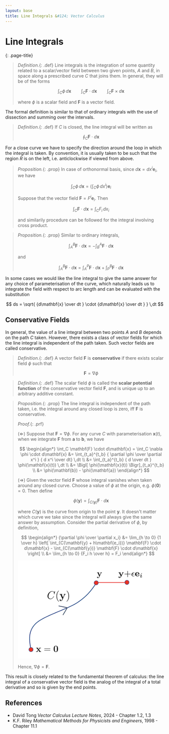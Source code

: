 ```yaml
---
layout: base
title: Line Integrals &#124; Vector Calculus
---
```


# Line Integrals
{: .page-title}

> *Definition.*{: .def}
> Line integrals is the integration of some quantity related to a scalar/vector field
> between two given points, $A$ and $B$, in space along a prescribed curve $C$ that joins them.
> In general, they will be of the forms
>
> $$
  \int_C \phi \,d\mathbf{x} \qquad \int_C \mathbf{F} \cdot d\mathbf{x} \qquad \int_C \mathbf{F} \times d\mathbf{x}
  $$
>
> where $\phi$ is a scalar field and $\mathbf{F}$ is a vector field.

The formal definition is similar to that of ordinary integrals with the use of dissection and summing over the intervals.

> *Definition.*{: .def}
> If $C$ is closed, the line integral will be written as
>
> $$
  \oint_C \mathbf{F} \cdot d\mathbf{x}
  $$

For a close curve we have to specify the direction around the loop in which the integral is taken.
By convention, it is usually taken to be such that the region $R$ is on the left, i.e. anticlockwise if viewed from above.

> *Proposition.*{: .prop}
> In case of orthonormal basis, since $d\mathbf{x} = dx^i \mathbf{e}_i$, we have
>
> $$
  \int_C \phi \,d\mathbf{x} = \left( \int_C \phi \, dx^i \right) \mathbf{e}_i
  $$
>
> Suppose that the vector field $\mathbf{F} = F^i \mathbf{e}_i$. Then
>
> $$
  \int_C \mathbf{F} \cdot d\mathbf{x} = \int_C F_i \, dx_i
  $$
>
> and similarily procedure can be followed for the integral involving cross product.

> *Proposition.*{: .prop}
> Similar to ordinary integrals,
>
> $$
  \int_A^B \mathbf{F} \cdot d\mathbf{x} = -\int_B^A \mathbf{F} \cdot d\mathbf{x}
  $$
>
> and
>
> $$
  \int_A^B \mathbf{F} \cdot d\mathbf{x} = \int_A^P \mathbf{F} \cdot d\mathbf{x} + \int_P^B \mathbf{F} \cdot d\mathbf{x}
  $$

In some cases we would like the line integral to give the same answer for any choice of parameterisation of the curve,
which naturally leads us to integrate the field with respect to arc length and can be evaluated with the substitution

$$
ds = \sqrt{ {d\mathbf{x} \over dt } \cdot {d\mathbf{x} \over dt } } \,dt
$$

## Conservative Fields

In general, the value of a line integral between two points $A$ and $B$ depends on the path $C$ taken.
However, there exists a class of vector fields for which the line integral is independent of the path taken.
Such vector fields are called conservative.

> *Definition.*{: .def}
> A vector field $\mathbf{F}$ is **conservative** if there exists scalar field $\phi$ such that
>
> $$
  \mathbf{F} = \nabla \phi
  $$

> *Definition.*{: .def}
> The scalar field $\phi$ is called the **scalar potential function** of the conservative vector field $\mathbf{F}$,
> and is unique up to an arbitrary additive constant.

> *Proposition.*{: .prop}
> The line integral is independent of the path taken, i.e. the integral around any closed loop is zero, iff $\mathbf{F}$ is conservative.
>
> *Proof.*{: .prf}
>
> ($\Leftarrow$) Suppose that $\mathbf{F} = \nabla \phi$.
> For any curve $C$ with parameterisation $\mathbf{x}(t)$, when we integrate $\mathbf{F}$ from $\mathbf{a}$ to $\mathbf{b}$, we have
>
> $$
  \begin{align*}
  \int_C \mathbf{F} \cdot d\mathbf{x} = \int_C \nabla \phi \cdot d\mathbf{x}
  &= \int_{t_a}^{t_b} { \partial \phi \over \partial x^i } { d x^i \over dt} \,dt \\
  &= \int_{t_a}^{t_b} { d \over dt } \phi(\mathbf{x}(t)) \,dt \\
  &= \Bigl[ \phi(\mathbf{x}(t)) \Bigr]_{t_a}^{t_b} \\
  &= \phi(\mathbf{b}) - \phi(\mathbf{a})
  \end{align*}
  $$
>
> ($\Rightarrow$) Given the vector field $\mathbf{F}$ whose integral vanishes when taken around any closed curve.
> Choose a value of $\phi$ at the origin, e.g. $\phi(\mathbf{0}) = 0$.
> Then define
>
> $$
  \phi(\mathbf{y}) = \int_{C(\mathbf{y})} \mathbf{F} \cdot d\mathbf{x}
  $$
>
> where $C(\mathbf{y})$ is the curve from origin to the point $\mathbf{y}$.
> It doesn't matter which curve we take since the integral will always give the same answer by assumption.
> Consider the partial derivative of $\phi$, by definition,
>
> $$
  \begin{align*}
  {\partial \phi \over \partial x_i} &= \lim_{h \to 0} {1 \over h} \left[ \int_{C(\mathbf{y} + h\mathbf{e_i})} \mathbf{F} \cdot d\mathbf{x} - \int_{C(\mathbf{y})} \mathbf{F} \cdot d\mathbf{x} \right] \\
  &= \lim_{h \to 0} {F_i h \over h} = F_i
  \end{align*}
  $$
>
> ![Conservative Field Integration](../images/vector-calculus-line-integral-conservative-field.png)
>
> Hence, $\nabla \phi = \mathbf{F}$.

This result is closely related to the fundamental theorem of calculus: the line integral of a conservative vector field is the analog of the integral of a total derivative and so is given by the end points.

## References

* David Tong _Vector Calculus Lecture Notes_, 2024 - Chapter 1.2, 1.3
* K.F. Riley _Mathematical Methods for Physicists and Engineers_, 1998 - Chapter 11.1
